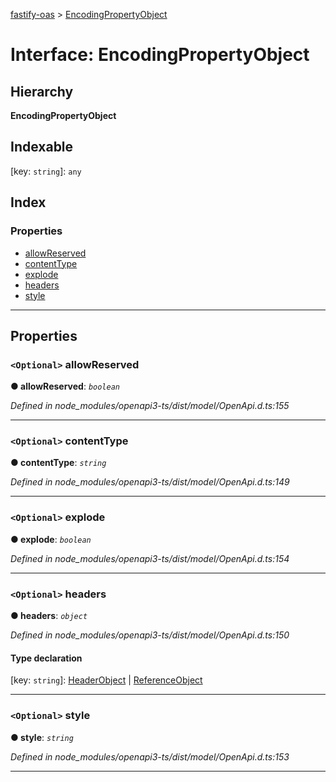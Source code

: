 [fastify-oas](../README.md) > [EncodingPropertyObject](../interfaces/encodingpropertyobject.md)

# Interface: EncodingPropertyObject

## Hierarchy

**EncodingPropertyObject**

## Indexable

\[key: `string`\]:&nbsp;`any`
## Index

### Properties

* [allowReserved](encodingpropertyobject.md#allowreserved)
* [contentType](encodingpropertyobject.md#contenttype)
* [explode](encodingpropertyobject.md#explode)
* [headers](encodingpropertyobject.md#headers)
* [style](encodingpropertyobject.md#style)

---

## Properties

<a id="allowreserved"></a>

### `<Optional>` allowReserved

**● allowReserved**: *`boolean`*

*Defined in node_modules/openapi3-ts/dist/model/OpenApi.d.ts:155*

___
<a id="contenttype"></a>

### `<Optional>` contentType

**● contentType**: *`string`*

*Defined in node_modules/openapi3-ts/dist/model/OpenApi.d.ts:149*

___
<a id="explode"></a>

### `<Optional>` explode

**● explode**: *`boolean`*

*Defined in node_modules/openapi3-ts/dist/model/OpenApi.d.ts:154*

___
<a id="headers"></a>

### `<Optional>` headers

**● headers**: *`object`*

*Defined in node_modules/openapi3-ts/dist/model/OpenApi.d.ts:150*

#### Type declaration

[key: `string`]:  [HeaderObject](headerobject.md) &#124; [ReferenceObject](referenceobject.md)

___
<a id="style"></a>

### `<Optional>` style

**● style**: *`string`*

*Defined in node_modules/openapi3-ts/dist/model/OpenApi.d.ts:153*

___

